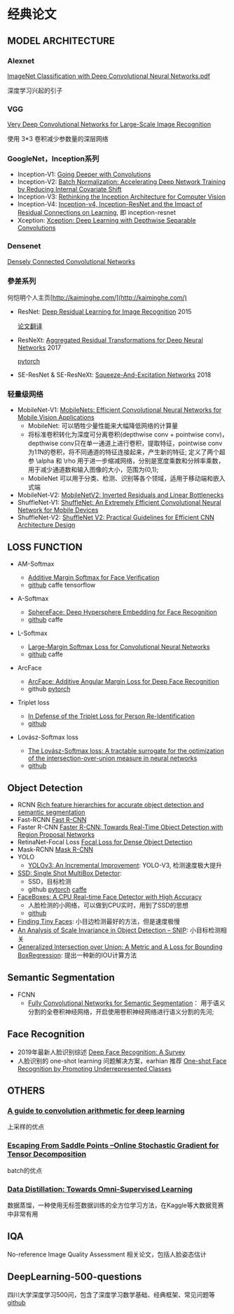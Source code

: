 # 经典论文

## MODEL ARCHITECTURE
### Alexnet
[ImageNet Classification with Deep Convolutional Neural Networks.pdf](https://papers.nips.cc/paper/4824-imagenet-classification-with-deep-convolutional-neural-networks)

深度学习兴起的引子

### VGG
[Very Deep Convolutional Networks for Large-Scale Image Recognition](https://arxiv.org/abs/1409.1556)

使用 3*3 卷积减少参数量的深层网络

### GoogleNet，Inception系列
* Inception-V1: [Going Deeper with Convolutions](https://arxiv.org/abs/1409.4842)
* Inception-V2: [Batch Normalization: Accelerating Deep Network Training by Reducing Internal Covariate Shift](https://arxiv.org/abs/1502.03167)
* Inception-V3: [Rethinking the Inception Architecture for Computer Vision](https://arxiv.org/abs/1512.00567)
* Inception-V4: [Inception-v4, Inception-ResNet and the Impact of Residual Connections on Learning](https://arxiv.org/abs/1602.07261), 即 inception-resnet
* Xception: [Xception: Deep Learning with Depthwise Separable Convolutions](https://arxiv.org/abs/1610.02357)

### Densenet
[Densely Connected Convolutional Networks](https://arxiv.org/abs/1608.06993)


### 參差系列
何恺明个人主页[http://kaiminghe.com/](http://kaiminghe.com/)
* ResNet: [Deep Residual Learning for Image Recognition](https://arxiv.org/abs/1512.03385) 2015

  [论文翻译](http://noahsnail.com/2017/07/31/2017-7-31-ResNet%E8%AE%BA%E6%96%87%E7%BF%BB%E8%AF%91%E2%80%94%E2%80%94%E4%B8%AD%E6%96%87%E7%89%88/)
* ResNeXt: [Aggregated Residual Transformations for Deep Neural Networks](https://arxiv.org/abs/1611.05431) 2017

  [pytorch](https://github.com/miraclewkf/ResNeXt-PyTorch)
* SE-ResNet & SE-ResNeXt: [Squeeze-And-Excitation Networks](https://arxiv.org/abs/1709.01507) 2018



### 轻量级网络
* MobileNet-V1: [MobileNets: Efficient Convolutional Neural Networks for Mobile Vision Applications](https://arxiv.org/abs/1704.04861)
  * MobileNet: 可以牺牲少量性能来大幅降低网络的计算量
  * 将标准卷积转化为深度可分离卷积(depthwise conv + pointwise conv)，depthwise conv只在单一通道上进行卷积，提取特征，pointwise conv 为1*1*N的卷积，将不同通道的特征连接起来，产生新的特征; 定义了两个超参 \alpha 和 \rho 用于进一步缩减网络，分别是宽度乘数和分辨率乘数，用于减少通道数和输入图像的大小，范围为(0,1);
  * MobileNet 可以用于分类、检测、识别等各个领域，适用于移动端和嵌入式端
* MobileNet-V2: [MobileNetV2: Inverted Residuals and Linear Bottlenecks](https://arxiv.org/abs/1801.04381)
* ShuffleNet-V1: [ShuffleNet: An Extremely Efficient Convolutional Neural Network for Mobile Devices](https://arxiv.org/abs/1707.01083)
* ShuffleNet-V2: [ShuffleNet V2: Practical Guidelines for Efficient CNN Architecture Design](https://arxiv.org/abs/1807.11164)

## LOSS FUNCTION
* AM-Softmax
  * [Additive Margin Softmax for Face Verification](https://arxiv.org/abs/1801.05599)
  * [github](https://github.com/happynear/AMSoftmax) caffe tensorflow

* A-Softmax
  * [SphereFace: Deep Hypersphere Embedding for Face Recognition](https://arxiv.org/abs/1704.08063)
  * [github](https://github.com/wy1iu/sphereface) caffe

* L-Softmax
  * [Large-Margin Softmax Loss for Convolutional Neural Networks](http://proceedings.mlr.press/v48/liud16.pdf)
  * [github](https://github.com/wy1iu/LargeMargin_Softmax_Loss) caffe

* ArcFace
  * [ArcFace: Additive Angular Margin Loss for Deep Face Recognition](https://arxiv.org/abs/1801.07698)
  * github [pytorch](https://github.com/ronghuaiyang/arcface-pytorch)

* Triplet loss
  * [In Defense of the Triplet Loss for Person Re-Identification](https://arxiv.org/abs/1703.07737)
  * [github](https://github.com/Cysu/open-reid/blob/master/reid/loss/triplet.py)

* Lovász-Softmax loss
  * [The Lovász-Softmax loss: A tractable surrogate for the optimization of the intersection-over-union measure in neural networks](https://arxiv.org/abs/1705.08790)
  * [github](https://github.com/bermanmaxim/LovaszSoftmax)

## Object Detection
* RCNN
  [Rich feature hierarchies for accurate object detection and semantic segmentation](https://arxiv.org/abs/1311.2524)
* Fast-RCNN
  [Fast R-CNN](https://arxiv.org/abs/1504.08083)
* Faster R-CNN
  [Faster R-CNN: Towards Real-Time Object Detection with Region Proposal Networks](https://arxiv.org/abs/1506.01497)
* RetinaNet-Focal Loss
  [Focal Loss for Dense Object Detection](https://arxiv.org/abs/1708.02002)
* Mask-RCNN
  [Mask R-CNN](https://arxiv.org/abs/1703.06870)
* YOLO
  * [YOLOv3: An Incremental Improvement](https://arxiv.org/abs/1804.02767): YOLO-V3, 检测速度极大提升
* [SSD: Single Shot MultiBox Detector](https://arxiv.org/abs/1512.02325):
  * SSD，目标检测
  * github [pytorch](https://github.com/amdegroot/ssd.pytorch) [caffe](https://github.com/weiliu89/caffe/tree/ssd)
* [FaceBoxes: A CPU Real-time Face Detector with High Accuracy](https://arxiv.org/abs/1708.05234) 
  * 人脸检测的小网络，可以做到CPU实时，用到了SSD的思想
  * [github](https://github.com/XiaXuehai/faceboxes)
* [Finding Tiny Faces](https://arxiv.org/abs/1612.04402): 小目边检测最好的方法，但是速度极慢
* [An Analysis of Scale Invariance in Object Detection – SNIP](https://arxiv.org/abs/1711.08189): 小目标检测相关
* [Generalized Intersection over Union: A Metric and A Loss for Bounding BoxRegression](https://arxiv.org/abs/1902.09630): 提出一种新的IOU计算方法

## Semantic Segmentation
* FCNN
  * [Fully Convolutional Networks for Semantic Segmentation](chrome-extension://gfbliohnnapiefjpjlpjnehglfpaknnc/pages/pdf_viewer.html?r=https://people.eecs.berkeley.edu/~jonlong/long_shelhamer_fcn.pdf)：
    用于语义分割的全卷积神经网络，开启使用卷积神经网络进行语义分割的先河;

## Face Recognition
* 2019年最新人脸识别综述
  [Deep Face Recognition: A Survey](https://arxiv.org/abs/1804.06655)  
* 人脸识别的 one-shot learning 问题解决方案，earhian 推荐
  [One-shot Face Recognition by Promoting Underrepresented Classes](https://arxiv.org/abs/1707.05574)
## OTHERS
### [A guide to convolution arithmetic for deep learning](https://arxiv.org/abs/1603.07285)
上采样的优点

### [Escaping From Saddle Points –Online Stochastic Gradient for Tensor Decomposition](https://arxiv.org/abs/1503.02101)
batch的优点

### [Data Distillation: Towards Omni-Supervised Learning](https://arxiv.org/abs/1712.04440)
  数据蒸馏，一种使用无标签数据训练的全方位学习方法，在Kaggle等大数据竞赛中非常有用


## IQA
No-reference Image Quality Assessment 相关论文，包括人脸姿态估计

## DeepLearning-500-questions
四川大学深度学习500问，包含了深度学习数学基础、经典框架、常见问题等
[github](https://github.com/scutan90/DeepLearning-500-questions)

